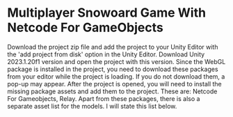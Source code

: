 # Multiplayer Snowoard Game With Netcode For GameObjects

Download the project zip file and add the project to your Unity Editor with the 'add project from disk' option in the Unity Editor.
Download Unity 2023.1.20f1 version and open the project with this version.
Since the WebGL package is installed in the project, you need to download these packages from your editor while the project is loading. If you do not download them, a pop-up may appear.
After the project is opened, you will need to install the missing package assets and add them to the project. These are: Netcode For Gameobjects, Relay.
Apart from these packages, there is also a separate asset list for the models. I will state this list below.

